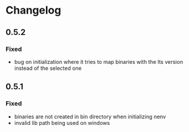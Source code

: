 # Changelog

## 0.5.2

### Fixed

- bug on initialization where it tries to map binaries with the lts version instead of the selected one

## 0.5.1

### Fixed

- binaries are not created in bin directory when initializing nenv
- invalid lib path being used on windows